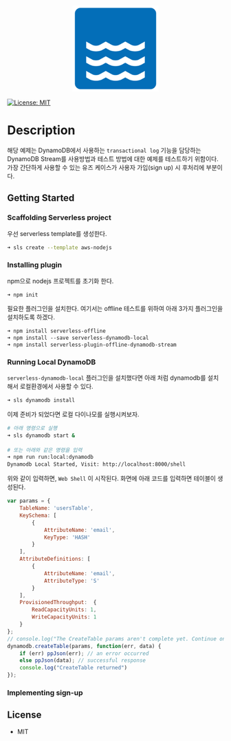 <p align="center">
  <a href="" target="blank"><img src="river.png" width="200" height="200" alt="Civet Logo" /></a>
</p>

[![License: MIT](https://img.shields.io/badge/License-MIT-yellow.svg)](https://opensource.org/licenses/MIT)

# Description

해당 예제는 DynamoDB에서 사용하는 `transactional log` 기능을 담당하는 DynamoDB Stream를 사용방법과 테스트 방법에 대한 예제를 테스트하기 위함이다.
가장 간단하게 사용할 수 있는 유즈 케이스가 사용자 가입(sign up) 시 후처리에 부분이다.

## Getting Started


### Scaffolding Serverless project

우선 serverless template를 생성한다.

```bash
➜ sls create --template aws-nodejs
```

### Installing plugin

npm으로 nodejs 프로젝트를 초기화 한다.

```
➜ npm init
```

필요한 플러그인을 설치한다. 여기서는 offline 테스트를 위하여 아래 3가지 플러그인을 설치하도록 하겠다.
```
➜ npm install serverless-offline
➜ npm install --save serverless-dynamodb-local
➜ npm install serverless-plugin-offline-dynamodb-stream
```



### Running Local DynamoDB

`serverless-dynamodb-local` 플러그인을 설치했다면 아래 처럼 dynamodb를 설치해서 로컬환경에서 사용할 수 있다.

```bash
➜ sls dynamodb install
```

이제 준비가 되었다면 로컬 다이나모를 실행시켜보자.

```bash
# 아래 명령으로 실행
➜ sls dynamodb start &

# 또는 아래와 같은 명령을 입력
➜ npm run run:local:dynamodb
Dynamodb Local Started, Visit: http://localhost:8000/shell
```

위와 같이 입력하면, `Web Shell` 이 시작된다. 화면에 아래 코드를 입력하면 테이블이 생성된다.

```javascript 
var params = {
    TableName: 'usersTable',
    KeySchema: [
        {
            AttributeName: 'email',
            KeyType: 'HASH'
        }
    ],
    AttributeDefinitions: [
        {
            AttributeName: 'email',
            AttributeType: 'S'
        }
    ],
    ProvisionedThroughput:  {
        ReadCapacityUnits: 1,
        WriteCapacityUnits: 1
    }
};
// console.log("The CreateTable params aren't complete yet. Continue on to the next steps of the tutorial.");
dynamodb.createTable(params, function(err, data) {
    if (err) ppJson(err); // an error occurred
    else ppJson(data); // successful response
    console.log("CreateTable returned")
});
```

### Implementing sign-up


## License
- MIT